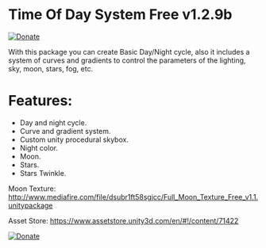 # Time Of Day System Free v1.2.9b

[![Donate](https://img.shields.io/badge/Donate-PayPal-green.svg)](https://www.paypal.com/cgi-bin/webscr?cmd=_s-xclick&hosted_button_id=726LRHX4QNEQC)

With this package you can create Basic Day/Night cycle, also it includes a system of curves and gradients to control the parameters of the lighting, sky, moon, stars, fog, etc.

# Features:
* Day and night cycle. 
* Curve and gradient system. 
* Custom unity procedural skybox.
* Night color. 
* Moon. 
* Stars.
* Stars Twinkle.

Moon Texture: http://www.mediafire.com/file/dsubr1ft58sgjcc/Full_Moon_Texture_Free_v1.1.unitypackage

Asset Store: https://www.assetstore.unity3d.com/en/#!/content/71422

[![Donate](https://img.shields.io/badge/Donate-PayPal-green.svg)](https://www.paypal.com/cgi-bin/webscr?cmd=_s-xclick&hosted_button_id=726LRHX4QNEQC)


